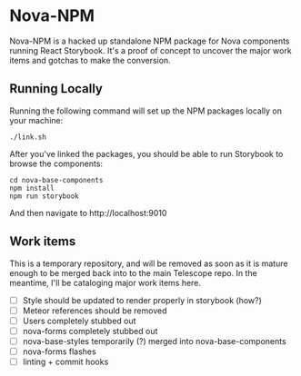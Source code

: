 # Nova-NPM

Nova-NPM is a hacked up standalone NPM package for Nova components running React
Storybook. It's a proof of concept to uncover the major work items and gotchas
to make the conversion.

## Running Locally

Running the following command will set up the NPM packages locally on your machine:
```
./link.sh
```

After you've linked the packages, you should be able to run Storybook to browse
the components:
```
cd nova-base-components
npm install
npm run storybook
```

And then navigate to http://localhost:9010

## Work items

This is a temporary repository, and will be removed as soon as it is mature
enough to be merged back into to the main Telescope repo. In the meantime, I'll
be cataloging major work items here.

- [ ] Style should be updated to render properly in storybook (how?)
- [ ] Meteor references should be removed
- [ ] Users completely stubbed out
- [ ] nova-forms completely stubbed out
- [ ] nova-base-styles temporarily (?) merged into nova-base-components
- [ ] nova-forms flashes
- [ ] linting + commit hooks
